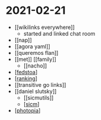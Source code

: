 # 2021-02-21

- [[wikilinks everywhere]]
  - started and linked chat room
- [[nap]]
- [[agora yaml]]
- [[queremos flan]]
- [[met]] [[family]]
  - [[nacho]]
- [[fedstoa]]
- [[ranking]]
- [[transitive go links]]
- [[daniel slutsky]]
  - [[sicmutils]]
  - [[sicm]]
- [[photopia]]

[//begin]: # "Autogenerated link references for markdown compatibility"
[fedstoa]: ../fedstoa "Fedstoa"
[ranking]: ../ranking "Ranking"
[sicm]: ../sicm "Sicm"
[photopia]: ../photopia "Photopia"
[//end]: # "Autogenerated link references"